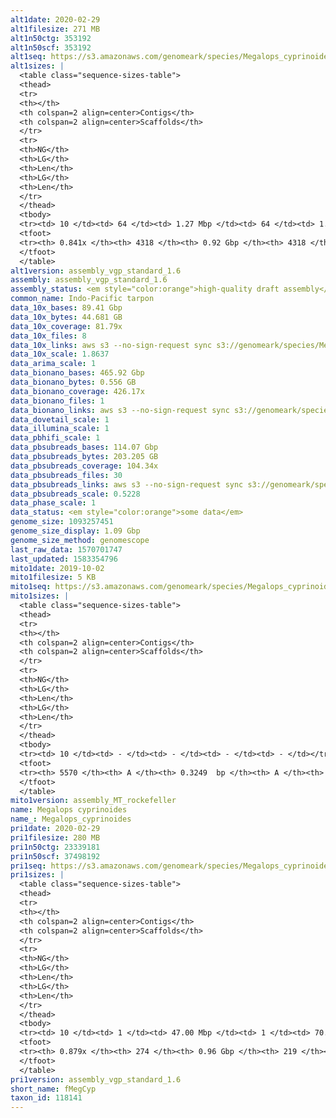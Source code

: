 ```yaml
---
alt1date: 2020-02-29
alt1filesize: 271 MB
alt1n50ctg: 353192
alt1n50scf: 353192
alt1seq: https://s3.amazonaws.com/genomeark/species/Megalops_cyprinoides/fMegCyp1/assembly_vgp_standard_1.6/fMegCyp1.alt.asm.20200229.fasta.gz
alt1sizes: |
  <table class="sequence-sizes-table">
  <thead>
  <tr>
  <th></th>
  <th colspan=2 align=center>Contigs</th>
  <th colspan=2 align=center>Scaffolds</th>
  </tr>
  <tr>
  <th>NG</th>
  <th>LG</th>
  <th>Len</th>
  <th>LG</th>
  <th>Len</th>
  </tr>
  </thead>
  <tbody>
  <tr><td> 10 </td><td> 64 </td><td> 1.27 Mbp </td><td> 64 </td><td> 1.27 Mbp </td></tr>  <tr><td> 20 </td><td> 170 </td><td> 0.87 Mbp </td><td> 170 </td><td> 0.87 Mbp </td></tr>  <tr><td> 30 </td><td> 313 </td><td> 0.67 Mbp </td><td> 313 </td><td> 0.67 Mbp </td></tr>  <tr><td> 40 </td><td> 503 </td><td> 0.49 Mbp </td><td> 503 </td><td> 0.49 Mbp </td></tr>  <tr style="background-color:#cccccc;"><td> 50 </td><td> 764 </td><td> 0.35 Mbp </td><td> 764 </td><td> 0.35 Mbp </td></tr>  <tr><td> 60 </td><td> 1142 </td><td> 0.23 Mbp </td><td> 1142 </td><td> 0.23 Mbp </td></tr>  <tr><td> 70 </td><td> 1771 </td><td> 0.13 Mbp </td><td> 1771 </td><td> 0.13 Mbp </td></tr>  <tr><td> 80 </td><td> 3051 </td><td> 55.63 Kbp </td><td> 3051 </td><td> 55.63 Kbp </td></tr>  <tr><td> 90 </td><td> - </td><td> - </td><td> - </td><td> - </td></tr>  <tr><td> 100 </td><td> - </td><td> - </td><td> - </td><td> - </td></tr>  </tbody>
  <tfoot>
  <tr><th> 0.841x </th><th> 4318 </th><th> 0.92 Gbp </th><th> 4318 </th><th> 0.92 Gbp </th></tr>
  </tfoot>
  </table>
alt1version: assembly_vgp_standard_1.6
assembly: assembly_vgp_standard_1.6
assembly_status: <em style="color:orange">high-quality draft assembly</em>
common_name: Indo-Pacific tarpon
data_10x_bases: 89.41 Gbp
data_10x_bytes: 44.681 GB
data_10x_coverage: 81.79x
data_10x_files: 8
data_10x_links: aws s3 --no-sign-request sync s3://genomeark/species/Megalops_cyprinoides/fMegCyp1/genomic_data/10x/ .<br>
data_10x_scale: 1.8637
data_arima_scale: 1
data_bionano_bases: 465.92 Gbp
data_bionano_bytes: 0.556 GB
data_bionano_coverage: 426.17x
data_bionano_files: 1
data_bionano_links: aws s3 --no-sign-request sync s3://genomeark/species/Megalops_cyprinoides/fMegCyp1/genomic_data/bionano/ .<br>
data_dovetail_scale: 1
data_illumina_scale: 1
data_pbhifi_scale: 1
data_pbsubreads_bases: 114.07 Gbp
data_pbsubreads_bytes: 203.205 GB
data_pbsubreads_coverage: 104.34x
data_pbsubreads_files: 30
data_pbsubreads_links: aws s3 --no-sign-request sync s3://genomeark/species/Megalops_cyprinoides/fMegCyp1/genomic_data/pacbio/ . --exclude "*ccs.bam*"<br>
data_pbsubreads_scale: 0.5228
data_phase_scale: 1
data_status: <em style="color:orange">some data</em>
genome_size: 1093257451
genome_size_display: 1.09 Gbp
genome_size_method: genomescope
last_raw_data: 1570701747
last_updated: 1583354796
mito1date: 2019-10-02
mito1filesize: 5 KB
mito1seq: https://s3.amazonaws.com/genomeark/species/Megalops_cyprinoides/fMegCyp1/assembly_MT_rockefeller/fMegCyp1.MT.20191002.fasta.gz
mito1sizes: |
  <table class="sequence-sizes-table">
  <thead>
  <tr>
  <th></th>
  <th colspan=2 align=center>Contigs</th>
  <th colspan=2 align=center>Scaffolds</th>
  </tr>
  <tr>
  <th>NG</th>
  <th>LG</th>
  <th>Len</th>
  <th>LG</th>
  <th>Len</th>
  </tr>
  </thead>
  <tbody>
  <tr><td> 10 </td><td> - </td><td> - </td><td> - </td><td> - </td></tr>  <tr><td> 20 </td><td> - </td><td> - </td><td> - </td><td> - </td></tr>  <tr><td> 30 </td><td> - </td><td> - </td><td> - </td><td> - </td></tr>  <tr><td> 40 </td><td> - </td><td> - </td><td> - </td><td> - </td></tr>  <tr style="background-color:#cccccc;"><td> 50 </td><td> - </td><td style="background-color:#ff8888;"> - </td><td> - </td><td style="background-color:#ff8888;"> - </td></tr>  <tr><td> 60 </td><td> - </td><td> - </td><td> - </td><td> - </td></tr>  <tr><td> 70 </td><td> - </td><td> - </td><td> - </td><td> - </td></tr>  <tr><td> 80 </td><td> - </td><td> - </td><td> - </td><td> - </td></tr>  <tr><td> 90 </td><td> - </td><td> - </td><td> - </td><td> - </td></tr>  <tr><td> 100 </td><td> - </td><td> - </td><td> - </td><td> - </td></tr>  </tbody>
  <tfoot>
  <tr><th> 5570 </th><th> A </th><th> 0.3249  bp </th><th> A </th><th> 0.3249  bp </th></tr>
  </tfoot>
  </table>
mito1version: assembly_MT_rockefeller
name: Megalops cyprinoides
name_: Megalops_cyprinoides
pri1date: 2020-02-29
pri1filesize: 280 MB
pri1n50ctg: 23339181
pri1n50scf: 37498192
pri1seq: https://s3.amazonaws.com/genomeark/species/Megalops_cyprinoides/fMegCyp1/assembly_vgp_standard_1.6/fMegCyp1.pri.asm.20200229.fasta.gz
pri1sizes: |
  <table class="sequence-sizes-table">
  <thead>
  <tr>
  <th></th>
  <th colspan=2 align=center>Contigs</th>
  <th colspan=2 align=center>Scaffolds</th>
  </tr>
  <tr>
  <th>NG</th>
  <th>LG</th>
  <th>Len</th>
  <th>LG</th>
  <th>Len</th>
  </tr>
  </thead>
  <tbody>
  <tr><td> 10 </td><td> 1 </td><td> 47.00 Mbp </td><td> 1 </td><td> 70.00 Mbp </td></tr>  <tr><td> 20 </td><td> 4 </td><td> 40.48 Mbp </td><td> 3 </td><td> 47.00 Mbp </td></tr>  <tr><td> 30 </td><td> 7 </td><td> 33.85 Mbp </td><td> 6 </td><td> 40.51 Mbp </td></tr>  <tr><td> 40 </td><td> 11 </td><td> 27.65 Mbp </td><td> 8 </td><td> 39.13 Mbp </td></tr>  <tr style="background-color:#cccccc;"><td> 50 </td><td> 15 </td><td style="background-color:#88ff88;"> 23.34 Mbp </td><td> 11 </td><td style="background-color:#88ff88;"> 37.50 Mbp </td></tr>  <tr><td> 60 </td><td> 20 </td><td> 21.41 Mbp </td><td> 14 </td><td> 34.50 Mbp </td></tr>  <tr><td> 70 </td><td> 26 </td><td> 14.52 Mbp </td><td> 18 </td><td> 29.52 Mbp </td></tr>  <tr><td> 80 </td><td> 37 </td><td> 7.85 Mbp </td><td> 21 </td><td> 27.74 Mbp </td></tr>  <tr><td> 90 </td><td> - </td><td> - </td><td> - </td><td> - </td></tr>  <tr><td> 100 </td><td> - </td><td> - </td><td> - </td><td> - </td></tr>  </tbody>
  <tfoot>
  <tr><th> 0.879x </th><th> 274 </th><th> 0.96 Gbp </th><th> 219 </th><th> 0.96 Gbp </th></tr>
  </tfoot>
  </table>
pri1version: assembly_vgp_standard_1.6
short_name: fMegCyp
taxon_id: 118141
---
```

